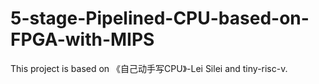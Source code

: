 # 5-stage-Pipelined-CPU-based-on-FPGA-with-MIPS
This project is based on 《自己动手写CPU》-Lei Silei and tiny-risc-v.
